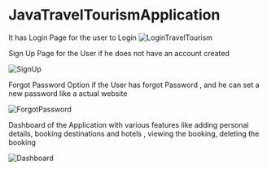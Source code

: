 # JavaTravelTourismApplication
It has Login Page for the user to Login
![LoginTravelTourism](https://github.com/789AmritpalSingh/JavaTravelTourismApplication/assets/85611737/f239c30b-2785-4a9f-a625-bdd6c131fa8d)


Sign Up Page for the User if he does not have an account created

![SignUp](https://github.com/789AmritpalSingh/JavaTravelTourismApplication/assets/85611737/8e76899d-ac2b-4d14-bad2-558dff401d8f)


Forgot Password Option if the User has forgot Password , and he can set a new password like a actual website

![ForgotPassword](https://github.com/789AmritpalSingh/JavaTravelTourismApplication/assets/85611737/73acd11b-02ff-4fc2-a83e-29b72197d49f)


Dashboard of the Application with various features like adding personal details, booking destinations and hotels , viewing the booking, deleting the booking

![Dashboard](https://github.com/789AmritpalSingh/JavaTravelTourismApplication/assets/85611737/6c21b456-424f-4a23-948f-7f61d186b611)
